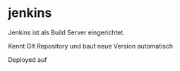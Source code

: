 jenkins
=======

Jenkins ist als Build Server eingerichtet.

Kennt GIt Repository und baut neue Version automatisch

Deployed auf 